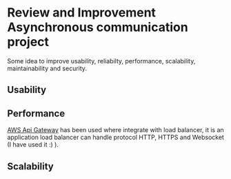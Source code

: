 # Review and Improvement Asynchronous communication project

Some idea to improve usability, reliabilty, performance, scalability, maintainability and security.

## Usability

## Performance

[AWS Api Gateway](https://aws.amazon.com/api-gateway/) has been used where integrate with load balancer, it is an application load balancer can handle protocol HTTP, HTTPS and Websocket (I have used it :) ).

## Scalability
